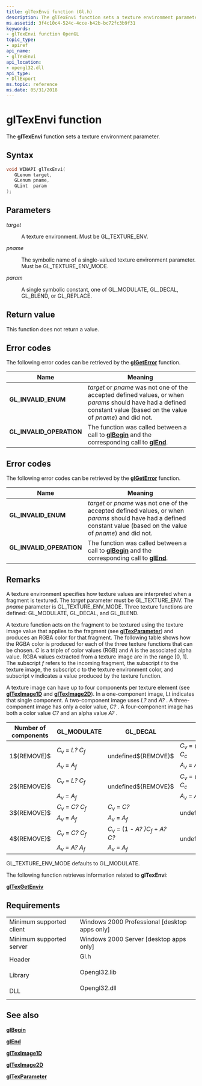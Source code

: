 ```yaml
---
title: glTexEnvi function (Gl.h)
description: The glTexEnvi function sets a texture environment parameter.
ms.assetid: 3f4c10c4-524c-4cce-b42b-bc72fc3b9f31
keywords:
- glTexEnvi function OpenGL
topic_type:
- apiref
api_name:
- glTexEnvi
api_location:
- opengl32.dll
api_type:
- DllExport
ms.topic: reference
ms.date: 05/31/2018
---
```


# glTexEnvi function

The **glTexEnvi** function sets a texture environment parameter.

## Syntax


```C++
void WINAPI glTexEnvi(
   GLenum target,
   GLenum pname,
   GLint  param
);
```



## Parameters

<dl> <dt>

*target* 
</dt> <dd>

A texture environment. Must be GL\_TEXTURE\_ENV.

</dd> <dt>

*pname* 
</dt> <dd>

The symbolic name of a single-valued texture environment parameter. Must be GL\_TEXTURE\_ENV\_MODE.

</dd> <dt>

*param* 
</dt> <dd>

A single symbolic constant, one of GL\_MODULATE, GL\_DECAL, GL\_BLEND, or GL\_REPLACE.

</dd> </dl>

## Return value

This function does not return a value.

## Error codes

The following error codes can be retrieved by the [**glGetError**](glgeterror.md) function.



| Name                                                                                                  | Meaning                                                                                                                                                                           |
|-------------------------------------------------------------------------------------------------------|-----------------------------------------------------------------------------------------------------------------------------------------------------------------------------------|
| <dl> <dt>**GL\_INVALID\_ENUM**</dt> </dl>      | *target* or *pname* was not one of the accepted defined values, or when *params* should have had a defined constant value (based on the value of *pname*) and did not.<br/> |
| <dl> <dt>**GL\_INVALID\_OPERATION**</dt> </dl> | The function was called between a call to [**glBegin**](glbegin.md) and the corresponding call to [**glEnd**](glend.md).<br/>                                             |



## Error codes

The following error codes can be retrieved by the [**glGetError**](glgeterror.md) function.



| Name                                                                                                  | Meaning                                                                                                                                                                           |
|-------------------------------------------------------------------------------------------------------|-----------------------------------------------------------------------------------------------------------------------------------------------------------------------------------|
| <dl> <dt>**GL\_INVALID\_ENUM**</dt> </dl>      | *target* or *pname* was not one of the accepted defined values, or when *params* should have had a defined constant value (based on the value of *pname*) and did not.<br/> |
| <dl> <dt>**GL\_INVALID\_OPERATION**</dt> </dl> | The function was called between a call to [**glBegin**](glbegin.md) and the corresponding call to [**glEnd**](glend.md).<br/>                                             |



## Remarks

A texture environment specifies how texture values are interpreted when a fragment is textured. The *target* parameter must be GL\_TEXTURE\_ENV. The *pname* parameter is GL\_TEXTURE\_ENV\_MODE. Three texture functions are defined: GL\_MODULATE, GL\_DECAL, and GL\_BLEND.

A texture function acts on the fragment to be textured using the texture image value that applies to the fragment (see [**glTexParameter**](gltexparameter-functions.md)) and produces an RGBA color for that fragment. The following table shows how the RGBA color is produced for each of the three texture functions that can be chosen. *C* is a triple of color values (RGB) and *A* is the associated alpha value. RGBA values extracted from a texture image are in the range \[0, 1\]. The subscript *f* refers to the incoming fragment, the subscript *t* to the texture image, the subscript *c* to the texture environment color, and subscript *v* indicates a value produced by the texture function.

A texture image can have up to four components per texture element (see [**glTexImage1D**](glteximage1d.md) and [**glTexImage2D**](glteximage2d.md)). In a one-component image, Lt indicates that single component. A two-component image uses *L?*  and *A?* . A three-component image has only a color value, *C?* . A four-component image has both a color value *C?*  and an alpha value *A?* .



<table>
<thead>
<tr class="header">
<th>Number of components</th>
<th>GL_MODULATE</th>
<th>GL_DECAL</th>
<th>GL_BLEND</th>
</tr>
</thead>
<tbody>
<tr class="odd">
<td rowspan="2">1${REMOVE}$<br />
</td>
<td><em>C<sub>v</sub></em> = <em>L?</em> <em>C<sub>f</sub></em></td>
<td rowspan="2">undefined${REMOVE}$<br />
</td>
<td><em>C<sub>v</sub></em> = <em>(1</em> - <em>L?</em> <em>)C<sub>f</sub></em> + <em>L?</em> <em>C<sub>c</sub></em></td>
</tr>
<tr class="even">
<td><em>A<sub>v</sub></em> = <em>A<sub>f</sub></em></td>
<td><em>A<sub>v</sub></em> = <em>A<sub>f</sub></em></td>


</tr>
<tr class="odd">
<td rowspan="2">2${REMOVE}$<br />
</td>
<td><em>C<sub>v</sub></em> = <em>L?</em> <em>C<sub>f</sub></em></td>
<td rowspan="2">undefined${REMOVE}$<br />
</td>
<td><em>C<sub>v</sub></em> = <em>(1</em> - <em>L?</em> <em>)C<sub>f</sub></em> + <em>L?</em> <em>C<sub>c</sub></em></td>
</tr>
<tr class="even">
<td><em>A<sub>v</sub></em> = <em>A<sub>f</sub></em></td>
<td><em>A<sub>v</sub></em> = <em>A<sub>f</sub></em></td>


</tr>
<tr class="odd">
<td rowspan="2">3${REMOVE}$<br />
</td>
<td><em>C<sub>v</sub></em> = <em>C?</em> <em>C<sub>f</sub></em></td>
<td><em>C<sub>v</sub></em> = <em>C?</em></td>
<td rowspan="2">undefined${REMOVE}$<br />
</td>
</tr>
<tr class="even">
<td><em>A<sub>v</sub></em> = <em>A<sub>f</sub></em> </td>
<td><em>A<sub>v</sub></em> = <em>A<sub>f</sub></em></td>


</tr>
<tr class="odd">
<td rowspan="2">4${REMOVE}$<br />
</td>
<td><em>C<sub>v</sub></em> = <em>C?</em> <em>C<sub>f</sub></em></td>
<td><em>C<sub>v</sub></em> = (1 - <em>A?</em> <em>)C<sub>f</sub></em> + <em>A?</em> <em>C?</em></td>
<td rowspan="2">undefined${REMOVE}$<br />
</td>
</tr>
<tr class="even">
<td><em>A<sub>v</sub></em> = <em>A?</em> <em>A<sub>f</sub></em> </td>
<td><em>A<sub>v</sub></em> = <em>A<sub>f</sub></em></td>


</tr>
</tbody>
</table>



 

GL\_TEXTURE\_ENV\_MODE defaults to GL\_MODULATE.

The following function retrieves information related to **glTexEnvi**:

[**glTexGetEnviv**](glgettexenviv.md)

## Requirements



|                                     |                                                                                         |
|-------------------------------------|-----------------------------------------------------------------------------------------|
| Minimum supported client<br/> | Windows 2000 Professional \[desktop apps only\]<br/>                              |
| Minimum supported server<br/> | Windows 2000 Server \[desktop apps only\]<br/>                                    |
| Header<br/>                   | <dl> <dt>Gl.h</dt> </dl>         |
| Library<br/>                  | <dl> <dt>Opengl32.lib</dt> </dl> |
| DLL<br/>                      | <dl> <dt>Opengl32.dll</dt> </dl> |



## See also

<dl> <dt>

[**glBegin**](glbegin.md)
</dt> <dt>

[**glEnd**](glend.md)
</dt> <dt>

[**glTexImage1D**](glteximage1d.md)
</dt> <dt>

[**glTexImage2D**](glteximage2d.md)
</dt> <dt>

[**glTexParameter**](gltexparameter-functions.md)
</dt> </dl>

 

 





